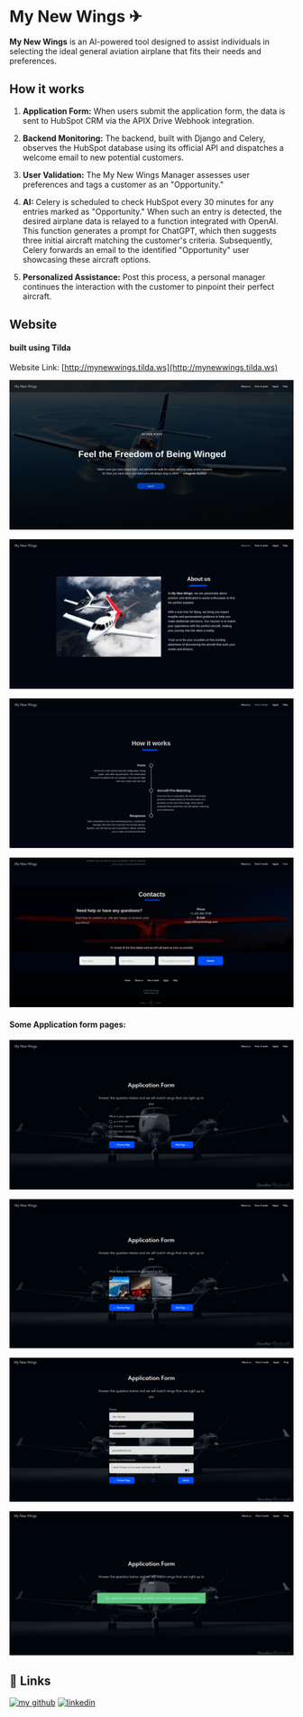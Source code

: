 # My New Wings ✈

**My New Wings** is an AI-powered tool designed to assist individuals in selecting the ideal general aviation airplane that fits their needs and preferences.

## How it works

1. **Application Form:** When users submit the application form, the data is sent to HubSpot CRM via the APIX Drive Webhook integration.

2. **Backend Monitoring:** The backend, built with Django and Celery, observes the HubSpot database using its official API and dispatches a welcome email to new potential customers.

3. **User Validation:** The My New Wings Manager assesses user preferences and tags a customer as an "Opportunity."

4. **AI:** Celery is scheduled to check HubSpot every 30 minutes for any entries marked as "Opportunity." When such an entry is detected, the desired airplane data is relayed to a function integrated with OpenAI. This function generates a prompt for ChatGPT, which then suggests three initial aircraft matching the customer's criteria. Subsequently, Celery forwards an email to the identified "Opportunity" user showcasing these aircraft options.

5. **Personalized Assistance:** Post this process, a personal manager continues the interaction with the customer to pinpoint their perfect aircraft.


## Website
#### built using Tilda

Website Link: [http://mynewwings.tilda.ws](http://mynewwings.tilda.ws)

![Home Page](readme_images/home.png)

![About Page](readme_images/about.png)

![How it works Page](readme_images/howitworks.png)

![Help Page](readme_images/help.png)

#### Some Application form pages:

![1)](readme_images/form_1.png)

![2)](readme_images/form_2.png)

![3)](readme_images/form_3.png)

![4)](readme_images/form_success.png)

## 🔗 Links
[![my github](https://img.shields.io/badge/GitHub-100000?style=for-the-badge&logo=github&logoColor=white)](https://github.com/nkstlrv)
[![linkedin](https://img.shields.io/badge/linkedin-0A66C2?style=for-the-badge&logo=linkedin&logoColor=white)](https://www.linkedin.com/in/nikitastoliarov)


